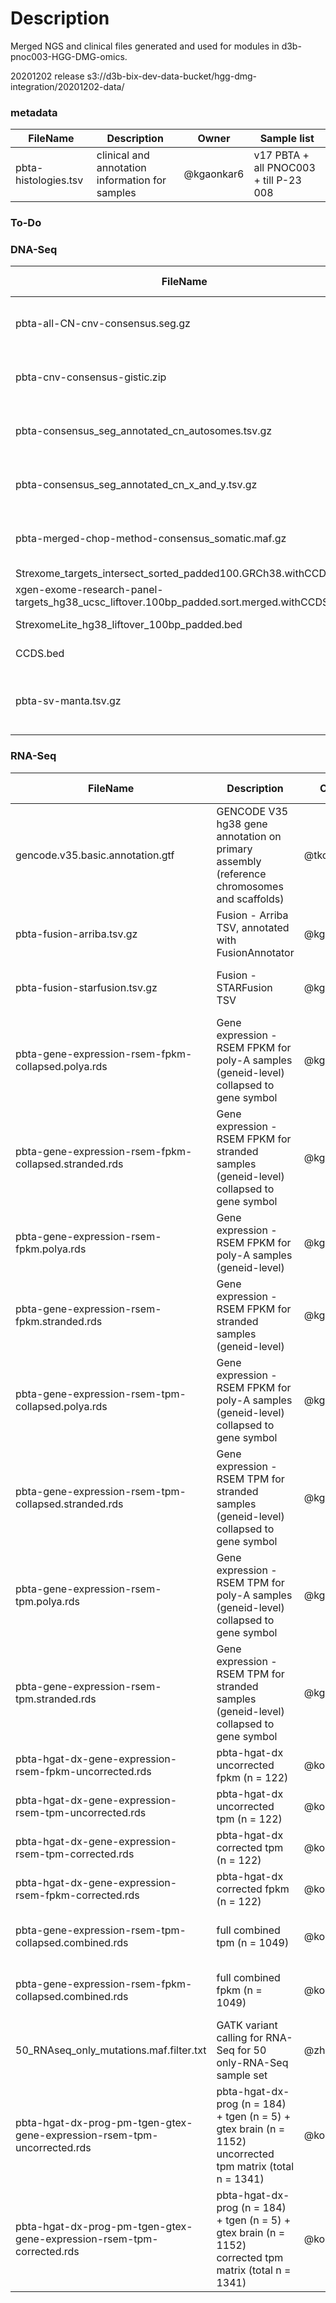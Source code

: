 # Description 
Merged NGS and clinical files generated and used for modules in d3b-pnoc003-HGG-DMG-omics. 

20201202 release  s3://d3b-bix-dev-data-bucket/hgg-dmg-integration/20201202-data/

### metadata
FileName |  Description | Owner | Sample list
--- | --- | --- | ---
pbta-histologies.tsv | clinical and annotation information for samples | @kgaonkar6 | v17 PBTA + all PNOC003 + till P-23 008

### To-Do 

### DNA-Seq

FileName |  Description | Owner | Sample list
--- | --- | --- | ---
pbta-all-CN-cnv-consensus.seg.gz |consensus CNV files including neutral copy number| @zhangb1 | v17 PBTA + PNOC003 + 21 008
pbta-cnv-consensus-gistic.zip | gistic file | @zhangb1 | v17 PBTA + PNOC003 + 21 008
pbta-consensus_seg_annotated_cn_autosomes.tsv.gz | consensus CNV from open PBTA method| @zhangb1 | v17 PBTA + PNOC003 + 21 008
pbta-consensus_seg_annotated_cn_x_and_y.tsv.gz | consensus CNV from open PBTA method chr X and Y | @zhangb1 | v17 PBTA + PNOC003 + 21 008
pbta-merged-chop-method-consensus_somatic.maf.gz | merged maf file from CHOP method 2 of 4  | @zhangb1 | v17 PBTA + PNOC003 + 21 008
Strexome_targets_intersect_sorted_padded100.GRCh38.withCCDS.bed |  Strexome bed that is intersected with CCDS BED | @tkoganti | 
xgen-exome-research-panel-targets_hg38_ucsc_liftover.100bp_padded.sort.merged.withCCDS.bed | PNOC008 BED intersected with CCDS | @tkognati |  
StrexomeLite_hg38_liftover_100bp_padded.bed | hg38 targeted panel regions used for all variant callers, each region padded by 100 bp | @tkoganti | 
CCDS.bed | Coding genes list from  https://ftp.ncbi.nlm.nih.gov/pub/CCDS/current_human/CCDS.current.txt| @tkoganti | 
pbta-sv-manta.tsv.gz | manta SV annotated by annotSV | @zhangb1 @kgaonkar6 | v17 PBTA + PNOC003 + 2 WGS 008

### RNA-Seq 

FileName |  Description | Owner | Sample list 
--- | --- | --- | ---
gencode.v35.basic.annotation.gtf | GENCODE V35 hg38 gene annotation on primary assembly (reference chromosomes and scaffolds) | @tkoganti | NA
pbta-fusion-arriba.tsv.gz | Fusion - Arriba TSV, annotated with FusionAnnotator | @kgaonkar6 | v17 PBTA + PNOC003 + 21 008
pbta-fusion-starfusion.tsv.gz | Fusion - STARFusion TSV | @kgaonkar6 | v17 PBTA + PNOC003 + 21 008
pbta-gene-expression-rsem-fpkm-collapsed.polya.rds | Gene expression - RSEM FPKM for poly-A samples (geneid-level) collapsed to gene symbol | @kgaonkar6 | v17 PBTA + PNOC003 + 21 008
pbta-gene-expression-rsem-fpkm-collapsed.stranded.rds | Gene expression - RSEM FPKM for stranded  samples (geneid-level) collapsed to gene symbol | @kgaonkar6 | v17 PBTA + PNOC003 + 21 008
pbta-gene-expression-rsem-fpkm.polya.rds | Gene expression - RSEM FPKM for poly-A samples (geneid-level) | @kgaonkar6 | v17 PBTA + PNOC003 + 21 008
pbta-gene-expression-rsem-fpkm.stranded.rds | Gene expression - RSEM FPKM for stranded  samples (geneid-level) | @kgaonkar6 | v17 PBTA + PNOC003 + 21 008
pbta-gene-expression-rsem-tpm-collapsed.polya.rds | Gene expression - RSEM FPKM for poly-A samples (geneid-level) collapsed to gene symbol | @kgaonkar6 | v17 PBTA + PNOC003 + 21 008
pbta-gene-expression-rsem-tpm-collapsed.stranded.rds | Gene expression - RSEM TPM for stranded  samples (geneid-level) collapsed to gene symbol | @kgaonkar6 | v17 PBTA + PNOC003 + 21 008
pbta-gene-expression-rsem-tpm.polya.rds | Gene expression - RSEM TPM for poly-A samples (geneid-level) collapsed to gene symbol | @kgaonkar6 | v17 PBTA + PNOC003 + 21 008
pbta-gene-expression-rsem-tpm.stranded.rds | Gene expression - RSEM TPM for stranded  samples (geneid-level) collapsed to gene symbol  | @kgaonkar6 | v17 PBTA + PNOC003 + 21 008
pbta-hgat-dx-gene-expression-rsem-fpkm-uncorrected.rds | pbta-hgat-dx uncorrected fpkm (n = 122) | @komalsrathi  | pbta-hgat-dx n = 122
pbta-hgat-dx-gene-expression-rsem-tpm-uncorrected.rds | pbta-hgat-dx uncorrected tpm  (n = 122) | @komalsrathi  | pbta-hgat-dx n = 122
pbta-hgat-dx-gene-expression-rsem-tpm-corrected.rds | pbta-hgat-dx corrected tpm (n = 122) | @komalsrathi | pbta-hgat-dx n = 122
pbta-hgat-dx-gene-expression-rsem-fpkm-corrected.rds | pbta-hgat-dx corrected fpkm (n = 122) | @komalsrathi | pbta-hgat-dx n = 122
pbta-gene-expression-rsem-tpm-collapsed.combined.rds | full combined tpm (n = 1049) | @komalsrathi |  v17 PBTA + PNOC003 + 21 008
pbta-gene-expression-rsem-fpkm-collapsed.combined.rds | full combined fpkm (n = 1049) | @komalsrathi |  v17 PBTA + PNOC003 + 21 008
50_RNAseq_only_mutations.maf.filter.txt | GATK variant calling for RNA-Seq for 50 only-RNA-Seq sample set | @zhangb1 | 50 RNA-Seq samples from v17PBTA
pbta-hgat-dx-prog-pm-tgen-gtex-gene-expression-rsem-tpm-uncorrected.rds | pbta-hgat-dx-prog (n = 184) + tgen (n = 5) + gtex brain (n = 1152) uncorrected tpm matrix (total n = 1341) | @komalsrathi | pbta-hgat-dx-prog (n = 184) + tgen (n = 5) + gtex brain (n = 1152)
pbta-hgat-dx-prog-pm-tgen-gtex-gene-expression-rsem-tpm-corrected.rds | pbta-hgat-dx-prog (n = 184) + tgen (n = 5) + gtex brain (n = 1152) corrected tpm matrix (total n = 1341) | @komalsrathi | pbta-hgat-dx-prog (n = 184) + tgen (n = 5) + gtex brain (n = 1152)
